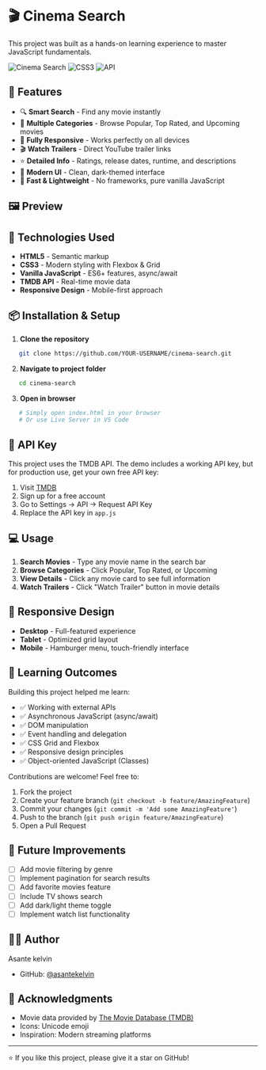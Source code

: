 # 🎬 Cinema Search
This project was built as a hands-on learning experience to master JavaScript fundamentals.

![Cinema Search](https://img.shields.io/badge/JavaScript-ES6+-yellow)
![CSS3](https://img.shields.io/badge/CSS3-Responsive-blue)
![API](https://img.shields.io/badge/API-TMDB-green)

## 🌟 Features

- 🔍 **Smart Search** - Find any movie instantly
- 🎥 **Multiple Categories** - Browse Popular, Top Rated, and Upcoming movies
- 📱 **Fully Responsive** - Works perfectly on all devices
- 🎬 **Watch Trailers** - Direct YouTube trailer links
- ⭐ **Detailed Info** - Ratings, release dates, runtime, and descriptions
- 🎨 **Modern UI** - Clean, dark-themed interface
- 🚀 **Fast & Lightweight** - No frameworks, pure vanilla JavaScript

## 🖼️ Preview

## 🚀 Technologies Used

- **HTML5** - Semantic markup
- **CSS3** - Modern styling with Flexbox & Grid
- **Vanilla JavaScript** - ES6+ features, async/await
- **TMDB API** - Real-time movie data
- **Responsive Design** - Mobile-first approach

## 📦 Installation & Setup

1. **Clone the repository**
```bash
   git clone https://github.com/YOUR-USERNAME/cinema-search.git
```

2. **Navigate to project folder**
```bash
   cd cinema-search
```

3. **Open in browser**
```bash
   # Simply open index.html in your browser
   # Or use Live Server in VS Code
```

## 🔑 API Key

This project uses the TMDB API. The demo includes a working API key, but for production use, get your own free API key:

1. Visit [TMDB](https://www.themoviedb.org/signup)
2. Sign up for a free account
3. Go to Settings → API → Request API Key
4. Replace the API key in `app.js`

## 💻 Usage

1. **Search Movies** - Type any movie name in the search bar
2. **Browse Categories** - Click Popular, Top Rated, or Upcoming
3. **View Details** - Click any movie card to see full information
4. **Watch Trailers** - Click "Watch Trailer" button in movie details

## 📱 Responsive Design

- **Desktop** - Full-featured experience
- **Tablet** - Optimized grid layout
- **Mobile** - Hamburger menu, touch-friendly interface

## 🎯 Learning Outcomes

Building this project helped me learn:

- ✅ Working with external APIs
- ✅ Asynchronous JavaScript (async/await)
- ✅ DOM manipulation
- ✅ Event handling and delegation
- ✅ CSS Grid and Flexbox
- ✅ Responsive design principles
- ✅ Object-oriented JavaScript (Classes)

Contributions are welcome! Feel free to:

1. Fork the project
2. Create your feature branch (`git checkout -b feature/AmazingFeature`)
3. Commit your changes (`git commit -m 'Add some AmazingFeature'`)
4. Push to the branch (`git push origin feature/AmazingFeature`)
5. Open a Pull Request

## 📝 Future Improvements

- [ ] Add movie filtering by genre
- [ ] Implement pagination for search results
- [ ] Add favorite movies feature
- [ ] Include TV shows search
- [ ] Add dark/light theme toggle
- [ ] Implement watch list functionality

## 👨‍💻 Author

Asante kelvin

- GitHub: [@asantekelvin](https://github.com/asante-kelvin)

## 🙏 Acknowledgments

- Movie data provided by [The Movie Database (TMDB)](https://www.themoviedb.org/)
- Icons: Unicode emoji
- Inspiration: Modern streaming platforms

---

⭐ If you like this project, please give it a star on GitHub!
